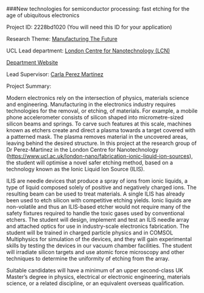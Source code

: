 ###New technologies for semiconductor processing: fast etching for the age of ubiquitous electronics

Project ID: 2228bd1020
(You will need this ID for your application)

Research Theme: [Manufacturing The Future](../themes/manufacturing-the-future.md)

UCL Lead department: [London Centre for Nanotechnology (LCN)](../departments/london-centre-for-nanotechnology.md)

[Department Website](https://www.london-nano.com)

Lead Supervisor: [Carla Perez Martinez](https://iris.ucl.ac.uk/iris/browse/profile?upi=CSPER98)

Project Summary:

Modern electronics rely on the intersection of physics, materials science and engineering. Manufacturing in the electronics industry requires technologies for the removal, or etching, of materials. For example, a mobile phone accelerometer consists of silicon shaped into micrometre-sized silicon beams and springs. To carve such features at this scale, machines known as etchers create and direct a plasma towards a target covered with a patterned mask. The plasma removes material in the uncovered areas, leaving behind the desired structure. In this project at the research group of Dr Perez-Martinez in the London Centre for Nanotechnology (https://www.ucl.ac.uk/london-nano/fabrication-ionic-liquid-ion-sources), the student will optimise a novel safer etching method, based on a technology known as the Ionic Liquid Ion Source (ILIS).
 
 ILIS are needle devices that produce a spray of ions from ionic liquids, a type of liquid composed solely of positive and negatively charged ions. The resulting beam can be used to treat materials. A single ILIS has already been used to etch silicon with competitive etching yields. Ionic liquids are non-volatile and thus an ILIS-based etcher would not require many of the safety fixtures required to handle the toxic gases used by conventional etchers. The student will design, implement and test an ILIS needle array and attached optics for use in industry-scale electronics fabrication. The student will be trained in charged particle physics and in COMSOL Multiphysics for simulation of the devices, and they will gain experimental skills by testing the devices in our vacuum chamber facilities. The student will irradiate silicon targets and use atomic force microscopy and other techniques to determine the uniformity of etching from the array. 
 
 Suitable candidates will have a minimum of an upper second-class UK Master’s degree in physics, electrical or electronic engineering, materials science, or a related discipline, or an equivalent overseas qualification.